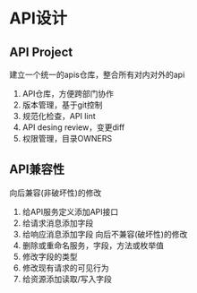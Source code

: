 # API设计

## API Project
建立一个统一的apis仓库，整合所有对内对外的api
1. API仓库，方便跨部门协作
2. 版本管理，基于git控制
3. 规范化检查，API lint
4. API desing review，变更diff
5. 权限管理，目录OWNERS

## API兼容性
向后兼容(非破坏性)的修改
1. 给API服务定义添加API接口
2. 给请求消息添加字段
3. 给响应消息添加字段
向后不兼容(破坏性)的修改
1. 删除或重命名服务，字段，方法或枚举值
2. 修改字段的类型
3. 修改现有请求的可见行为
4. 给资源添加读取/写入字段
